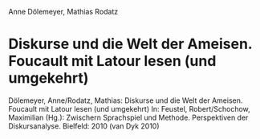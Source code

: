 Anne Dölemeyer, Mathias Rodatz

Diskurse und die Welt der Ameisen. Foucault mit Latour lesen (und umgekehrt)
============================================================================

Dölemeyer, Anne/Rodatz, Mathias: Diskurse und die Welt der Ameisen. Foucault mit Latour lesen (und umgekehrt)
In: Feustel, Robert/Schochow, Maximilian (Hg.):
Zwischern Sprachspiel und Methode. Perspektiven der Diskursanalyse.
Bielfeld: 2010
(van Dyk 2010)

